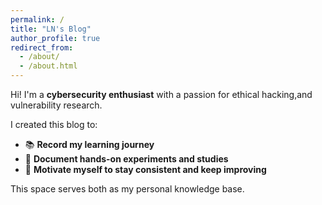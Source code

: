 ```yaml
---
permalink: /
title: "LN's Blog"
author_profile: true
redirect_from: 
  - /about/
  - /about.html
---
```


Hi! I'm a **cybersecurity enthusiast** with a passion for ethical hacking,and vulnerability research.

I created this blog to:

- 📚 **Record my learning journey**  
- 🧠 **Document hands-on experiments and studies**
- 🎯 **Motivate myself to stay consistent and keep improving**

This space serves both as my personal knowledge base.

